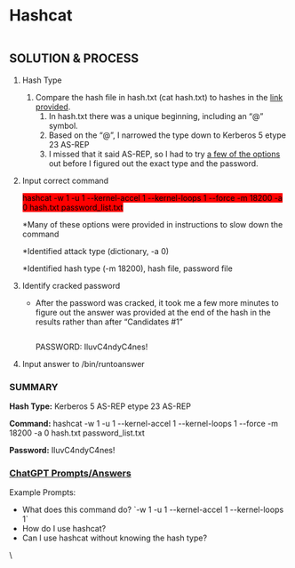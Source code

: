 # Hashcat

<figure><img src="https://lh7-us.googleusercontent.com/d8Srh43agpHPGS_isVRMhT6oE62C1agdvJ3Cu3LX0-j0Y2kRoQU57TAbN_6HtBMyc5p1lr_yeOrjzQlNoxEGQxgFOxX1f_YzqQXFhq7oM_Jc7GEWHE8LcQn0zwxqbBRjIc0thjs-qw9LjMyGtPV71aE" alt=""><figcaption></figcaption></figure>

## SOLUTION & PROCESS

1. Hash Type
   1. Compare the hash file in hash.txt (cat hash.txt) to hashes in the [link provided](https://hashcat.net/wiki/doku.php?id=example\_hashes).
      1. In hash.txt there was a unique beginning, including an “@” symbol.
      2. Based on the “@”, I narrowed the type down to Kerberos 5 etype 23 AS-REP
      3. I missed that it said AS-REP, so I had to try [a few of the options ](https://hashcat.net/wiki/doku.php?id=hashcat)out before I figured out the exact type and the password.&#x20;
2.  Input correct command

    <mark style="background-color:red;">hashcat -w 1 -u 1 --kernel-accel 1 --kernel-loops 1 --force -m 18200 -a 0 hash.txt password\_list.txt</mark>

    \*Many of these options were provided in instructions to slow down the command

    \*Identified attack type (dictionary, -a 0)

    \*Identified hash type (-m 18200), hash file, password file
3. Identify cracked password
   *   After the password was cracked, it took me a few more minutes to figure out the answer was provided at the end of the hash in the results rather than after “Candidates #1”



       <figure><img src="https://lh7-us.googleusercontent.com/juuI71iyuuVLLi6rmforZO1q2AZbhVObHHcFTHvQ7KG2Tc2NysjX4jNZFnayP19YOWOOdja_ZdPmH5s5y_1ZCVNXyqP0j8AYj2m8xNHE6w1ZuEZOmx57pwGuRFeZo0LiT_4qdz-MRJlJwcPQLULdJW4" alt=""><figcaption></figcaption></figure>

       PASSWORD: IluvC4ndyC4nes!
4. Input answer to /bin/runtoanswer

### SUMMARY

**Hash Type:** Kerberos 5 AS-REP etype 23 AS-REP

**Command:** hashcat -w 1 -u 1 --kernel-accel 1 --kernel-loops 1 --force -m 18200 -a 0 hash.txt password\_list.txt

**Password:** IluvC4ndyC4nes!

### [ChatGPT Prompts/Answers](https://chat.openai.com/share/3d94d83c-6950-4999-88c9-143a5e45fbb5)

Example Prompts:

* What does this command do? \`-w 1 -u 1 --kernel-accel 1 --kernel-loops 1\`
* How do I use hashcat?
* Can I use hashcat without knowing the hash type?

\
